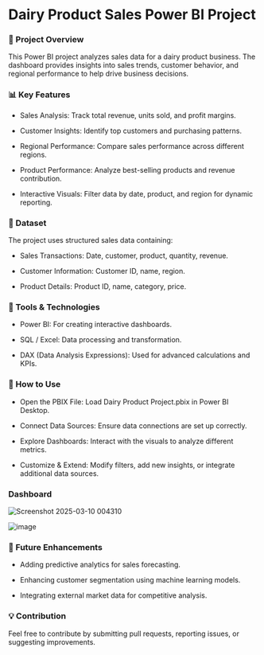 # Dairy Product Sales Power BI Project

### 📌 Project Overview

This Power BI project analyzes sales data for a dairy product business. The dashboard provides insights into sales trends, customer behavior, and regional performance to help drive business decisions.

### 📊 Key Features

- Sales Analysis: Track total revenue, units sold, and profit margins.

- Customer Insights: Identify top customers and purchasing patterns.

- Regional Performance: Compare sales performance across different regions.

- Product Performance: Analyze best-selling products and revenue contribution.

- Interactive Visuals: Filter data by date, product, and region for dynamic reporting.

### 💁️ Dataset

The project uses structured sales data containing:

- Sales Transactions: Date, customer, product, quantity, revenue.

- Customer Information: Customer ID, name, region.

- Product Details: Product ID, name, category, price.

### 🔧 Tools & Technologies

- Power BI: For creating interactive dashboards.

- SQL / Excel: Data processing and transformation.

- DAX (Data Analysis Expressions): Used for advanced calculations and KPIs.

### 🚀 How to Use

- Open the PBIX File: Load Dairy Product Project.pbix in Power BI Desktop.

- Connect Data Sources: Ensure data connections are set up correctly.

- Explore Dashboards: Interact with the visuals to analyze different metrics.

- Customize & Extend: Modify filters, add new insights, or integrate additional data sources.

### Dashboard

![Screenshot 2025-03-10 004310](https://github.com/user-attachments/assets/63bba914-64fc-44da-96d5-baa7dc39e2bb)

![image](https://github.com/user-attachments/assets/d153e361-1b2e-4109-97fe-4b55f1b1e235)

### 📢 Future Enhancements

- Adding predictive analytics for sales forecasting.

- Enhancing customer segmentation using machine learning models.

- Integrating external market data for competitive analysis.

### 💡 Contribution

Feel free to contribute by submitting pull requests, reporting issues, or suggesting improvements.


